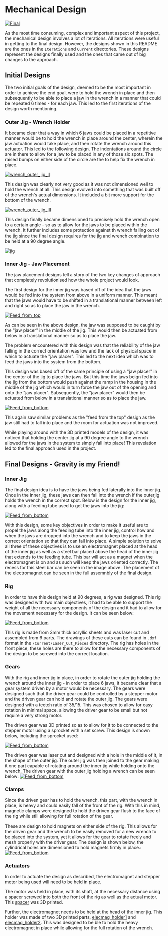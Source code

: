 # Mechanical Design
<!-- <p align="center"> <script src="https://embed.github.com/view/3d/LeTo37/Bionic_Wrench_Automation_Project/master/Mechanical_Design/Current/3D_Prints/Final.stl"></script> </p> -->
[![Final](../media/Final.png)](Current/3D_Prints/Final.stl)

As the most time consuming, complex and important aspect of this project, the mechanical design involves a lot of iterations. All iterations were useful in getting to the final design. However, the designs shown in this README are the ones in the `Iterations` and `Current` directories. These designs represent the designs finally used and the ones that came out of big changes to the approach.

## Initial Designs
The two initial goals of the design, deemed to be the most important in order to achieve the end goal, were to hold the wrench in place and then subsequently to be able to place a jaw in the wrench in a manner that could be repeated 6 times - for each jaw. This led to the first iterations of the design worth mentioning.  

### Outer Jig - Wrench Holder
It became clear that a way in which 6 jaws could be placed in a repetitive manner would be to hold the wrench in place around the center, wherein the jaw actuation would take place, and then rotate the wrench around this actuator. This led to the following design. The indentations around the circle are in there to allow for a jaw to be placed in any of those six spots. The raised bumps on either side of the circle are the to help fix the wrench in place.
<!-- <p align="center"> <script src="https://embed.github.com/view/3d/LeTo37/Bionic_Wrench_Automation_Project/master/Mechanical_Design/Iterations/wrench_outer_jig_II.stl"></script> </p> -->
[![wrench_outer_jig_II](../media/wrench_outer_jig_II.png)](Iterations/wrench_outer_jig_II.stl)

This design was clearly not very good as it was not dimensioned well to hold the wrench at all. This design evolved into something that was built off of the wrench's actual dimensions. It included a bit more support for the bottom of the wrench.
<!-- <p align="center"> <script src="https://embed.github.com/view/3d/LeTo37/Bionic_Wrench_Automation_Project/master/Mechanical_Design/Iterations/wrench_outer_jig_III.stl"></script> </p> -->
[![wrench_outer_jig_III](../media/wrench_outer_jig_III.png)](Iterations/wrench_outer_jig_III.stl)

This design finally became dimensioned to precisely hold the wrench open to a certain angle - so as to allow for the jaws to be placed within the wrench. It further includes some protection against th wrench falling out of the jig since the final design requires for the jig and wrench combination to be held at a 90 degree angle.
<!-- <p align="center"> <script src="https://embed.github.com/view/3d/LeTo37/Bionic_Wrench_Automation_Project/master/Mechanical_Design/Current/3D_Prints/jig.stl"></script> </p> -->
[![jig](../media/jig.png)](Current/3D_Prints/jig.stl)

### Inner Jig - Jaw Placement
The jaw placement designs tell a story of the two key changes of approach that completely revolutionised how the whole project would look.

The first design for the inner jig was based off of the idea that the jaws would be fed into the system from above in a uniform manner. This meant that the jaws would have to be shifted in a translational manner between left and right so as to place the jaw in the wrench. 
<!-- <p align="center"> <script src="https://embed.github.com/view/3d/LeTo37/Bionic_Wrench_Automation_Project/master/Mechanical_Design/Iterations/Feed_from_top.stl"></script> </p> -->
[![Feed_from_top](../media/Feed_from_top.png)](Iterations/Feed_from_top.stl)

As can be seen in the above design, the jaw was supposed to be caught by the "jaw placer" in the middle of the jig. This would then be actuated from below in a translational manner so as to place the jaw. 

The problem encountered with this design was that the reliability of the jaw falling in the correct orientation was low and the lack of physical space in which to actuate the "jaw placer". This led to the next idea which was to feed the jaws into the system from the bottom.

This design was based off of the same principle of using a "jaw placer" in the center of the jig to place the jaws. But this time the jaws beign fed into the jig from the bottom would push against the ramp in the housing in the middle of the jig which would in turn force the jaw out of the opening and onto the "jaw placer". Subsequently, the "jaw placer" would then be actuated from below in a translational manner so as to place the jaw.
<!-- <p align="center"> <script src="https://embed.github.com/view/3d/LeTo37/Bionic_Wrench_Automation_Project/master/Mechanical_Design/Iterations/Feed_from_bottom.stl"></script> </p> -->
[![Feed_from_bottom](../media/Feed_from_bottom.png)](Iterations/Feed_from_bottom.stl)

This again saw similar problems as the "feed from the top" design as the jaw still had to fall into place and the room for actuation was not improved. 

While playing around with the 3D printed models of the design, it was noticed that holding the center jig at a 90 degree angle to the wrench allowed for the jaws in the system to simply fall into place! This revelation led to the final approach used in the project.

## Final Designs - Gravity is my Friend!

### Inner Jig
The final design idea is to have the jaws being fed laterally into the inner jig. Once in the inner jig, these jaws can then fall into the wrench if the outerjig holds the wrench in the correct spot. Below is the design for the inner jig, along with a feeding tube used to get the jaws into the jig<span>&#58;</span>
<!-- <p align="center"> <script src="https://embed.github.com/view/3d/LeTo37/Bionic_Wrench_Automation_Project/master/Mechanical_Design/Current/3D_Prints/Assembly_feeder&inner.stl"></script> </p> -->
[![Feed_from_bottom](../media/Assembly_feeder&inner.png)](Current/3D_Prints/Assembly_feeder&inner.stl)

With this design, some key objectives in order to make it useful are to propel the jaws along the feeding tube into the inner jig, control how and when the jaws are dropped into the wrench and to keep the jaws in the correct orientation so that they can fall into place. A simple solution to solve all three of these objectives is to use an electromagnet placed at the head of the inner jig as well as a steel bar placed above the head of the inner jig that extends to the feeding tube. This bar will act as a magnet when the electromagnet is on and as such will keep the jaws oriented correctly. The recess for this steel bar can be seen in the image above. The placement of the electromagnet can be seen in the full assemnbly of the final design. 

### Rig
In order to have this design held at 90 degrees, a rig was designed. This rig was designed with two main objectives, it had to be able to support the weight of all the necessary components of the design and it had to allow for the movement necessary for the design. It can be seen below<span>&#58;</span>
<!-- <p align="center"> <script src="https://embed.github.com/view/3d/LeTo37/Bionic_Wrench_Automation_Project/master/Mechanical_Design/Current/Laser_Cut_Pieces/Rig.stl"></script> </p> -->
[![Feed_from_bottom](../media/Rig.png)](Current/Laser_Cut_Pieces/Rig.stl)

This rig is made from 3mm thick acryllic sheets and was laser cut and assembled from 6 parts. The drawings of these cuts can be found in `.dxf` format in the `/Current/Laser_Cut_Pieces` directory. The rig has holes in the front piece, these holes are there to allow for the necessary components of the design to be screwed into the correct location.

### Gears

With the rig and inner jig in place, in order to rotate the outer jig holding the wrench around the inner jig - in order to place 6 jaws, it became clear that a gear system driven by a motor would be necessary. The gears were designed such that the driver gear could be controlled by a stepper motor and the driven gear can hold and rotate the outer jig. The gears were designed with a teetch ratio of 35/15. This was chosen to allow for easy rotation in minimal space, allowing the driver gear to be small but not require a very strong motor.

The driven gear was 3D printed so as to allow for it to be connected to the stepper motor using a sprocket with a set screw. This design is shown below, including the sprocket used<span>&#58;</span>
<!-- <p align="center"> <script src="https://embed.github.com/view/3d/LeTo37/Bionic_Wrench_Automation_Project/master/Mechanical_Design/Current/3D_Prints/gear_driver.stl"></script> </p> -->
[![Feed_from_bottom](../media/gear_driver.png)](Current/3D_Prints/gear_driver.stl)

The driven gear was laser cut and designed with a hole in the middle of it, in the shape of the outer jig. The outer jig was then joined to the gear making it one part capable of rotating around the inner jig while holding onto the wrench. The driven gear with the outer jig holding a wrench can be seen below<span>&#58;</span><!-- <p align="center"> <script src="https://embed.github.com/view/3d/LeTo37/Bionic_Wrench_Automation_Project/master/Mechanical_Design/Current/Laser_Cut_Pieces/jig_gear.stl"></script> </p> -->
[![Feed_from_bottom](../media/jig_gear.png)](Current/Laser_Cut_Pieces/jig_gear.stl)


### Clamps

Since the driven gear has to hold the wrench, this part, with the wrench in place, is heavy and could easily fall of the front of the rig. With this in mind, magnetic clamps were designed to hold the driven gear flush to the face of the rig while still allowing for full rotation of the gear. 

These are design to hold magnets on either side of the rig. This allows for the driven gear and the wrench to be easily removed for a new wrench to be placed into the system, yet it allows for the gear to rotate freely and mesh properly with the driver gear. The design is shown below, the cylindrical holes are dimensioned to hold magnets firmly in place.<span>&#58;</span><!-- <p align="center"> <script src="https://embed.github.com/view/3d/LeTo37/Bionic_Wrench_Automation_Project/master/Mechanical_Design/Current/3D_Prints/clamp.stl"></script> </p> -->
[![Feed_from_bottom](../media/clamp.png)](Current/3D_Prints/clamp.stl) 

### Actuators

In order to actuate the design as described, the electromagnet and stepper motor being used will need to be held in place.

The motor was held in place, with its shaft, at the necessary distance using a spacer screwed into both the front of the rig as well as the actual motor. This [spacer](Current/3D_Prints/motor_spacer.stl) was 3D printed.  

Further, the electromagnet needs to be held at the head of the inner jig. This holder was made of two 3D printed parts, [elecmag_holder1](Current/3D_Prints/elecmag_holder1.stl) and [elecmag_holder2](Current/3D_Prints/elecmag_holder2.stl). This was designed to be ble to hold the heavy electromagnet in place while allowing for the full rotation of the wrench. 



